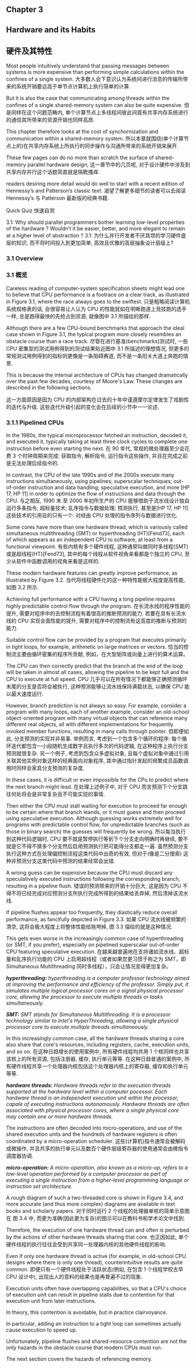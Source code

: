 ## Chapter 3
## Hardware and its Habits 
## 硬件及其特性

Most people intuitively understand that passing messages between systems is more expensive than performing simple calculations within the confines of a single system. 
大多数人会下意识认为系统间进行消息的传输所带来的系统开销要远高于单节点计算机上执行简单的计算. 


But it is also the case that communicating among threads within the confines of a single shared-memory system can also be quite expensive. 
但是同样在这个问题范畴内, 单个计算节点上多线程间彼此间竟有共享内存系统进行的通信其所带来的资源开销也同样高昂. 

This chapter therefore looks at the cost of synchornization and communication within a shared-memory system. 
所以本章就围绕(单个计算节点上的)在共享内存系统上所执行的同步操作与沟通所带来的系统开销来展开.  

These few pages can do no more than scratch the surface of shared-memory parallel hardware design; 
这一章节中的几页呢, 对于设计硬件中涉及到共享内存并行这个话题简直就是隔靴搔痒. 

readers desiring more detail would do well to start with a recent edition of Hennessy’s and Patterson’s classic text. 
渴望了解更多细节的读者可以去阅读 Hennessy’s 与 Patterson 最新版的经典书籍. 

Quick Quiz 
快速自测

3.1: Why should parallel programmers bother learning low-level properties of the hardware ? 
Wouldn’t it be easier, better, and more elegant to remain at a higher level of abstraction ? 
3.1: 为什么并行开发者不厌其烦的学习硬件底层的知识, 而不将时间投入到更加简单, 高效且优雅的高层抽象设计层级上? 

### 3.1 Overview 
### 3.1 概览

Careless reading of computer-system specification sheets might lead one to believe that CPU performance is a footrace on a clear track, as illustrated in Figure 3.1, where the race always goes to the swiftest. 
只是粗略阅读计算机系统规格表的话, 会很容易让人认为 CPU 的性能犹如在明晰跑道上竞技跑的选手一样, 总是跑得最快的先抢占到资源, 就像图中 3.1 所描绘的那样. 



Although there are a few CPU-bound benchmarks that approach the ideal case shown in Figure 3.1, the typical program more closely resembles an obstacle course than a race track. 
尽管在进行基准(benchmarks)测试时, 一些 CPU 密集型的测试用例得到的测试结果贴近图中 3.1 所描述的理想情况, 但更多的常规测试用例得到的指标则更像是一条阻碍赛道, 而不是一条阳关大道上奔跑的情景. 

This is because the internal architecture of CPUs has changed dramatically over the past few decades, courtesy of Moore's Law. These changes are described in the following sections. 

这一方面原因是因为 CPU 的内部架构在过去的十年中谨遵摩尔定律发生了戏剧性的迭代与升级. 这些迭代升级引起的变化会在后续的小节中一一论述. 

### 3.1.1 Pipelined CPUs 
In the 1980s, the typical microprocessor fetched an instruction, decoded it, and executed it, typically taking at least three clock cycles to complete one instruction before even starting the next. 
在 90 年代, 常规的微处理器至少会花费 3 个时钟周期来完成: 获取指令, 解析指令, 运行指令这些操作, 并且在完成之前是无法处理后续指令的.  

In contrast, the CPU of the late 1990s and of the 2000s execute many instructions simultaneously, using pipelines; superscalar techniques; out-of-order instruction and data handling; speculative execution, and more [HP 17, HP 11] in order to optimize the flow of instructions and data through the CPU. 
与之相反, 1990 末 至 2000 年初所生产的 CPU 能够借助于流水线设计独自运行多条指令; 超标量技术; 乱序指令与数据处理; 预测执行, 甚至是[HP 17, HP 11] 这些技术的引用目的只有一个: 对经由 CPU 处理的指令序列与数据进行优化.

Some cores have more than one hardware thread, which is variously called simultaneous multithreading (SMT) or hyperthreading (HT)[Fend73], each of which appears as an independent CPU to software, at least from a functional viewpoint. 
有些内核有多个硬件线程, 这种通常叫做同时多线程(SMT) 或是超线程(HT)[Fend73], 其中的每个线程从软件视角来看都是个独立的 CPU, 至少从软件中函数调用的视角来看是这样的. 

These modern hardware features can greatly improve performance, as illustrated by Figure 3.2.
当代将线程硬件化的这一种特性能极大程度提高性能, 如图 3.2 所示. 

Achieving full performance with a CPU having a long pipeline requires highly predictable control flow through the program. 
在长流水线的程序性能的提升, 需要对程序中的去控制流程有着很高的推断预测的能力. 
若要在具有长流水线的 CPU 实现全面性能的提升, 需要对程序中的控制流有这高度的推断与预测的能力. 

Suitable control flow can be provided by a program that executes primarily in tight loops, for example, arithmetic on large matrices or vectors. 
恰当的控制流主要由循环密集的程序所贡献, 例如，在大型矩阵或向量上进行的算术运算。

The CPU can then correctly predict that the branch at the end of the loop will be taken in almost all cases, allowing the pipeline to be kept full and the CPU to execute at full speed. 
CPU 几乎可以在所有情况下都能够正确预测循环末尾的分支是否将会被执行, 这种预测能够让流水线保持满载状态, 以确保 CPU 能以最大速度运行. 

However, branch prediction is not always so easy. For example, consider a program with many loops, each of another example, consider an old-school object-oriented program with many virtual objects that can reference many different real objects, all with different implementations for frequently invoked member functions, resulting in many calls through pointer. 
但即便如此, 分支预测的实现并非易事. 举例而言, 考虑到一个包含多个循环的程序: 每个循环迭代都包含一小段随机生成数字且执行多次的代码逻辑, 在这种程序上执行分支预测就很复杂. 另一个例子, 考虑到包含众多虚拟对象, 且每个虚拟对象中通过引用关联其他实例对象这样的经典面向对象程序, 其中通过指针发起的频繁成员函数调用时同样会家具分支预测的复杂度. 

In these cases, it is difficult or even impossible for the CPu to predict where the next branch might lead. 
在处理上述例子中, 对于 CPU 而言预测下个分支跳往何处将会是非常复杂且不可能实现的事情. 

Then either the CPU must stall waiting for execution to proceed far enough to be certain where that branch leands, or it must guess and then proceed using speculative execution. Although guessing works extremely well for programs with predictable control flow, for unpredictable branches (such as those in binary search) the guesses will frequently be wrong. 
所以每当执行到这种代码逻辑时, CPU 要不就是暂停执行等到下个分支走向明确时再继续, 要不就是它不得不猜多个分支然后启用预测执行把可能得分支都走一遍. 虽然预测分支执行这种方式在处理偏控制流程这类代码中出奇的有效, 但对于(像是二分搜索) 这种非预测分支这类代码中预测的结果经常会出错. 


A wrong guess can be expensive because the CPU must discard any speculatively executed instructions following the corresponding branch, resulting in a pipeline flush. 
错误的预测带来的开销十分巨大, 这是因为 CPU 不得不将已经完成对应预测分支所执行完成所得到的结果给丢弃掉, 然后清掉该流水线. 

If pipeline flushes appear too frequently, they diastically reduce overall performance, as fancifully depicted in Figure 3.3.
如果  CPU 流水线被频繁的清空, 这将会极大程度上将整体性能给拖垮掉, 图 3.3 描绘的就是这种情况. 

This gets even worse in the increasingly common case of hyperthreading (or SMT, if you prefer), especially on pipelined superscalar out-of-order CPU featuring speculative execution.
在越来越普遍地在支持诸如流水线、超标量和乱序执行功能的 CPU 上启用超线程（或者如果您更习惯于称之为 SMT，即 Simultaneous Multithreading 同时多线程），只会让情况变得更加复杂。

_**hyperthreading:** hyperthreading is a computer professor technology aimed at improving the performance and efficiency of the professor. Simply put, it simulates multiple logical processor cores on a signal physical processor core, allowing the processor to execute multiple threads or tasks simultaneously._

_**SMT:** SMT stands for Simultaneous Multithreading. It is a processor technology similar to Intel's HyperThreading, allowing a single physical processor core to execute multiple threads simultaneously._


In this increasingly common case, all the hardware threads sharing a core also share that core's resources, including registers, cache, execution units, and so on.
在这种日趋增长的使用案例中, 所有硬件线程均共用 1 个核同样也共享该核上的所有资源, 包括注册器, 缓存, 执行单元等等. 
在这种日趋普通的案例中, 所有硬件线程共享一个处理器内核包括这个处理器内核上的寄存器, 缓存和执行单元等等. 

_**hardware threads:** Hardware threads refer to the execution threads supported at the hardware level within a computer pocessor. Each hardware thread is an independent execution unit within the processor, capale of executing instructions autonomously. Hardware threads are often associated with physical processor cores, where a single physical core may contain one or more hardware threads._

The instructions are often decoded into micro-operations, and use of the shared execution units and the hundreds of hardware registers is often coordinated by a micro-operation scheduler. 
这些(计算机)指令通常会被解码成微操作, 并且共享的执行单元以及数百个硬件层级寄存器的使用通常会由微指令调度器协调. 

_**micro-operation:** A micro-operation, also known as a micro-op, refers to a low-level operation performed by a computer processor as part of executing a single instruction from a higher-level programming language or instruction set architecture._

A rough diagram of such a two-threaded core is shown in Figure 3.4, and more accurate (and thus more complex) diagrams are available in text books and scholarly papers. 
对于同时运行 2 个线程的处理器单核的简单示意图在 图 3.4 中, 而更为准确(因此更为复杂)的图示可以在教科书和学术论文中找到. 

Therefore, the execution of one hardware thread can and often is perturbed by the actions of other hardware threads sharing that core. 
也正因如此, 单个硬件线程的执行往往会受到共享同一处理器内核的其他硬件线程的影响.

Even if only one hardware thread is active (for example, in old-school CPU designs where there is only one thread), counterintuitive results are quite common.
即便只有一个硬件线程处于活跃状态(例如, 在包含 1 个线程学校古早 CPU 设计中), 出现出人的意料的结果也是再普遍不过的现象. 


Execution units often have overlapping capabilities, so that a CPU's choice of execution unit can result in pipeline stalls due to contention for that execution unit from later instructions. 

In theory, this contention is avoidable, but in practice clairvoyance. 

In particular, adding an instruction to a tight loop can sometimes actually cause execution to speed up.

Unfortunately, pipeline flushes and shared-resource contention are not the only hazards in the obstacle course that modern CPUs must run.

The next section covers the hazards of referencing memory. 

























